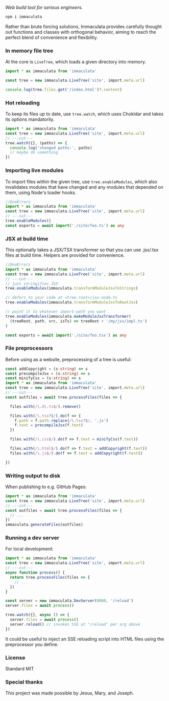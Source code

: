 *Web build tool for serious engineers.*

```bash
npm i immaculata
```

Rather than brute forcing solutions, Immaculata provides carefully thought out functions and classes with orthogonal behavior, aiming to reach the perfect blend of convenience and flexibility.

### In memory file tree

At the core is `LiveTree`, which loads a given directory into memory.

```typescript
import * as immaculata from 'immaculata'

const tree = new immaculata.LiveTree('site', import.meta.url)

console.log(tree.files.get('/index.html')?.content)
```

### Hot reloading

To keep its files up to date, use `tree.watch`, which uses Chokidar and takes its options mandatorily.

```typescript
import * as immaculata from 'immaculata'
const tree = new immaculata.LiveTree('site', import.meta.url)
// ---cut---
tree.watch({}, (paths) => {
  console.log('changed paths:', paths)
  // maybe do something
})
```

### Importing live modules

To import files within the given tree, use `tree.enableModules`, which also invalidates modules that have changed and any modules that depended on them, using Node's loader hooks.

```typescript
//@noErrors
import * as immaculata from 'immaculata'
const tree = new immaculata.LiveTree('site', import.meta.url)
// ---cut---
tree.enableModules()
const exports = await import('./site/foo.ts') as any
```

### JSX at build time

This optionally takes a JSX/TSX transformer so that you can use .jsx/.tsx files at build time. Helpers are provided for convenience.

```typescript
//@noErrors
import * as immaculata from 'immaculata'
const tree = new immaculata.LiveTree('site', import.meta.url)
// ---cut---
// just stringifies JSX
tree.enableModules(immaculata.transformModuleJsxToStrings)

// defers to your code at <tree.root>/jsx-node.ts
tree.enableModules(immaculata.transformModuleJsxToRootJsx)

// point it to whatever import-path you want
tree.enableModules(immaculata.makeModuleJsxTransformer(
  (treeRoot, path, src, isTs) => treeRoot + '/my/jsx/impl.ts')
)

const exports = await import('./site/foo.tsx') as any
```

### File preprocessors

Before using as a website, preprocessing of a tree is useful:

```typescript
const addCopyright = (s:string) => s
const precompileJsx = (s:string) => s
const minifyCss = (s:string) => s
import * as immaculata from 'immaculata'
const tree = new immaculata.LiveTree('site', import.meta.url)
// ---cut---
const outfiles = await tree.processFiles(files => {

  files.with(/\.d\.ts$/).remove()

  files.with(/\.tsx?$/).do(f => {
    f.path = f.path.replace(/\.tsx?$/, '.js')
    f.text = precompileJsx(f.text)
  })

  files.with(/\.css$/).do(f => f.text = minifyCss(f.text))

  files.with(/\.html$/).do(f => f.text = addCopyright(f.text))
  files.with(/\.js$/).do(f => f.text = addCopyright(f.text))

})
```

### Writing output to disk

When publishing to e.g. GitHub Pages:

```typescript
import * as immaculata from 'immaculata'
const tree = new immaculata.LiveTree('site', import.meta.url)
// ---cut---
const outfiles = await tree.processFiles(files => {
  // ...
})
immaculata.generateFiles(outfiles)
```

### Running a dev server

For local development:

```typescript
import * as immaculata from 'immaculata'
const tree = new immaculata.LiveTree('site', import.meta.url)
// ---cut---
async function process() {
  return tree.processFiles(files => {
    // ...
  })
}

const server = new immaculata.DevServer(8080, '/reload')
server.files = await process()

tree.watch({}, async () => {
  server.files = await process()
  server.reload() // invokes SSE at "/reload" per arg above
})
```

It could be useful to inject an SSE reloading script into HTML files using the preprocessor you define.

### License

Standard MIT

### Special thanks

This project was made possible by Jesus, Mary, and Joseph.
